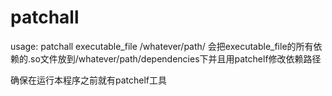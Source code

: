 # patchall
usage: patchall executable_file /whatever/path/
会把executable_file的所有依赖的.so文件放到/whatever/path/dependencies下并且用patchelf修改依赖路径

确保在运行本程序之前就有patchelf工具